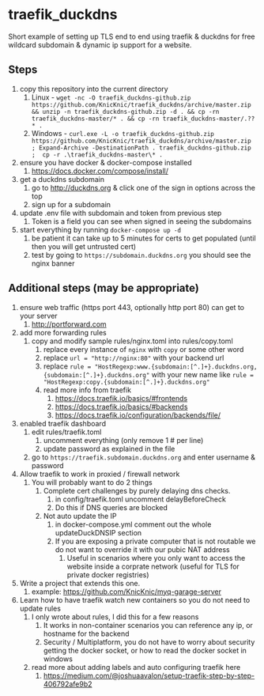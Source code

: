 # traefik_duckdns
Short example of setting up TLS end to end using traefik & duckdns for free wildcard subdomain & dynamic ip support for a website.

## Steps
1. copy this repository into the current directory
    1. Linux - `wget -nc -O traefik_duckdns-github.zip https://github.com/KnicKnic/traefik_duckdns/archive/master.zip && unzip -n traefik_duckdns-github.zip -d . && cp -rn traefik_duckdns-master/* . && cp -rn traefik_duckdns-master/.??* .` 
    1. Windows - `curl.exe -L -o traefik_duckdns-github.zip https://github.com/KnicKnic/traefik_duckdns/archive/master.zip ;
 Expand-Archive -DestinationPath . traefik_duckdns-github.zip ;  cp -r .\traefik_duckdns-master\* .`
1. ensure you have docker & docker-compose installed
    1. https://docs.docker.com/compose/install/
1. get a duckdns subdomain
    1. go to http://duckdns.org & click one of the sign in options across the top
    1. sign up for a subdomain
1. update .env file with subdomain and token from previous step
    1. Token is a field you can see when signed in seeing the subdomains
1. start everything by running `docker-compose up -d`
    1. be patient it can take up to 5 minutes for certs to get populated (until then you will get untrusted cert)
    1. test by going to `https://subdomain.duckdns.org` you should see the nginx banner

## Additional steps (may be appropriate)
1. ensure web traffic (https port 443, optionally http port 80) can get to your server
    1. http://portforward.com
1. add more forwarding rules
    1. copy and modify sample rules/nginx.toml into rules/copy.toml
        1. replace every instance of `nginx` with `copy` or some other word
        1. replace `url = "http://nginx:80"` with your backend url
        1. replace `rule = "HostRegexp:www.{subdomain:[^.]+}.duckdns.org,{subdomain:[^.]+}.duckdns.org"` with your new name like `rule = "HostRegexp:copy.{subdomain:[^.]+}.duckdns.org"`
        1. read more info from traefik 
            1. https://docs.traefik.io/basics/#frontends
            1. https://docs.traefik.io/basics/#backends
            1. https://docs.traefik.io/configuration/backends/file/
1. enabled traefik dashboard
    1. edit rules/traefik.toml
        1. uncomment everything (only remove 1 # per line)
        1. update password as explained in the file
    1. go to `https://traefik.subdomain.duckdns.org` and enter username & password
1. Allow traefik to work in proxied / firewall network
    1. You will probably want to do 2 things
        1. Complete cert challenges by purely delaying dns checks.
            1. in config/traefik.toml uncomment delayBeforeCheck
            1. Do this if DNS queries are blocked
        1. Not auto update the IP
            1. in docker-compose.yml comment out the whole updateDuckDNSIP section
            1. If you are exposing a private computer that is not routable we do not want to override it with our pubic NAT address
                1. Useful in scenarios where you only want to access the website inside a corprate network (useful for TLS for private docker registries)
1. Write a project that extends this one.
    1. example: https://github.com/KnicKnic/myq-garage-server
1. Learn how to have traefik watch new containers so you do not need to update rules
    1. I only wrote about rules, I did this for a few reasons
        1. It works in non-container scenarios you can reference any ip, or hostname for the backend
        1. Security / Multiplatform, you do not have to worry about security getting the docker socket, or how to read the docker socket in windows
    1. read more about adding labels and auto configuring traefik here
        1. https://medium.com/@joshuaavalon/setup-traefik-step-by-step-406792afe9b2
    
